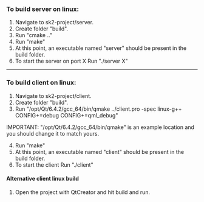 ### To build server on linux:
1. Navigate to sk2-project/server.
2. Create folder "build".
3. Run "cmake .."
4. Run "make"
5. At this point, an executable named "server" should be present in the build folder.
6. To start the server on port X Run "./server X"

___

### To build client on linux:
1. Navigate to sk2-project/client.
2. Create folder "build".
3. Run "/opt/Qt/6.4.2/gcc_64/bin/qmake ../client.pro -spec linux-g++ CONFIG+=debug CONFIG+=qml_debug"

IMPORTANT: "/opt/Qt/6.4.2/gcc_64/bin/qmake" is an example location and you should change it to match yours.

4. Run "make"
5. At this point, an executable named "client" should be present in the build folder.
6. To start the client Run "./client"

#### Alternative client linux build
1. Open the project with QtCreator and hit build and run.

